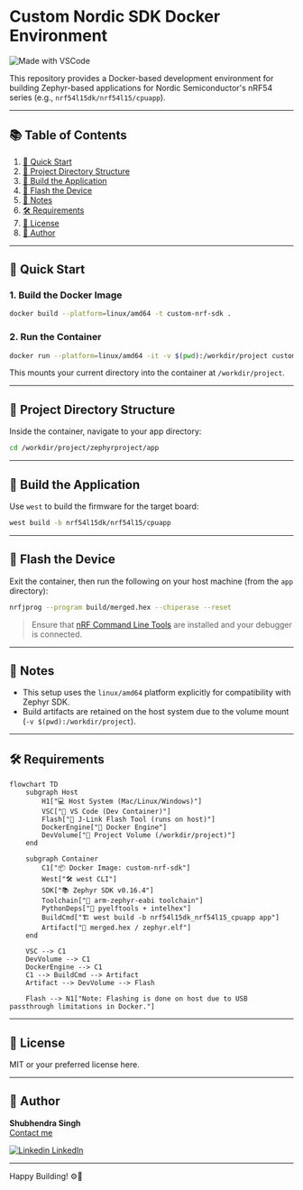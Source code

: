 # Custom Nordic SDK Docker Environment
![Made with VSCode](https://img.shields.io/badge/Made%20with-VSCode-1f425f.svg)

This repository provides a Docker-based development environment for building Zephyr-based applications for Nordic Semiconductor's nRF54 series (e.g., `nrf54l15dk/nrf54l15/cpuapp`).

---

## 📚 Table of Contents

1. [🚀 Quick Start](#-quick-start)
2. [📁 Project Directory Structure](#-project-directory-structure)
3. [🔧 Build the Application](#-build-the-application)
4. [🔌 Flash the Device](#-flash-the-device)
5. [📎 Notes](#-notes)
6. [🛠 Requirements](#-requirements)
7. [🧾 License](#-license)
8. [👤 Author](#-author)

---

## 🚀 Quick Start

### 1. Build the Docker Image

```bash
docker build --platform=linux/amd64 -t custom-nrf-sdk .
```

### 2. Run the Container

```bash
docker run --platform=linux/amd64 -it -v $(pwd):/workdir/project custom-nrf-sdk
```

This mounts your current directory into the container at `/workdir/project`.

---

## 📁 Project Directory Structure

Inside the container, navigate to your app directory:

```bash
cd /workdir/project/zephyrproject/app
```

---

## 🔧 Build the Application

Use `west` to build the firmware for the target board:

```bash
west build -b nrf54l15dk/nrf54l15/cpuapp
```

---

## 🔌 Flash the Device

Exit the container, then run the following on your host machine (from the `app` directory):

```bash
nrfjprog --program build/merged.hex --chiperase --reset
```

> Ensure that [nRF Command Line Tools](https://www.nordicsemi.com/Products/Development-tools/nRF-Command-Line-Tools) are installed and your debugger is connected.

---

## 📎 Notes

- This setup uses the `linux/amd64` platform explicitly for compatibility with Zephyr SDK.
- Build artifacts are retained on the host system due to the volume mount (`-v $(pwd):/workdir/project`).

---

## 🛠 Requirements

```mermaid
flowchart TD
    subgraph Host
        H1["💻 Host System (Mac/Linux/Windows)"]
        VSC["🧠 VS Code (Dev Container)"]
        Flash["🔌 J-Link Flash Tool (runs on host)"]
        DockerEngine["🐳 Docker Engine"]
        DevVolume["💾 Project Volume (/workdir/project)"]
    end

    subgraph Container
        C1["📦 Docker Image: custom-nrf-sdk"]
        West["🛠️ west CLI"]
        SDK["📚 Zephyr SDK v0.16.4"]
        Toolchain["🔧 arm-zephyr-eabi toolchain"]
        PythonDeps["🐍 pyelftools + intelhex"]
        BuildCmd["🏗️ west build -b nrf54l15dk_nrf54l15_cpuapp app"]
        Artifact["📄 merged.hex / zephyr.elf"]
    end

    VSC --> C1
    DevVolume --> C1
    DockerEngine --> C1
    C1 --> BuildCmd --> Artifact
    Artifact --> DevVolume --> Flash

    Flash --> N1["Note: Flashing is done on host due to USB passthrough limitations in Docker."]
```

---

## 🧾 License

MIT or your preferred license here.

---

## 👤 Author

**Shubhendra Singh**  
[Contact me](mailto:shubhendra.singh@wheelseye.com)
&nbsp;

[![Linkedin](https://i.sstatic.net/gVE0j.png) LinkedIn](https://www.linkedin.com/in/shubhendra-pratap-singh-123504180/)

---

Happy Building! ⚙️🧠
